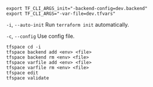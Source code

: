 ```
export TF_CLI_ARGS_init="-backend-config=dev.backend"
export TF_CLI_ARGS="-var-file=dev.tfvars"
```

`-i`, `--auto-init` Run `terraform init` automatically.

`-c`, `--config` Use config file.

```
tfspace cd -i
tfspace backend add <env> <file>
tfspace backend rm <env> <file>
tfspace varfile add <env> <file>
tfspace varfile rm <env> <file>
tfspace edit
tfspace validate
```
